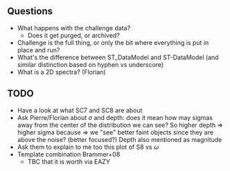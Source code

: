 ## Questions

* What happens with the challenge data?
    * Does it get purged, or archived?
* Challenge is the full thing, or only the bit where everything is put in place and run?
* What's the difference between ST_DataModel and ST-DataModel (and similar distinction based on hyphen vs underscore)
* What is a 2D spectra? (Florian)

## TODO

* Have a look at what SC7 and SC8 are about
* Ask Pierre/Florian about $\sigma$ and depth: does it mean how may sigmas away from the center of the distribution we can see?
  So higher depth => higher sigma because => we "see" better faint objects since they are above the noise? (better focused?)
  Depth also mentioned as magnitude
* Ask them to explain to me too this plot of S8 vs $\omega$
* Template combination Brammer+08
    - TBC that it is worth via EAZY

